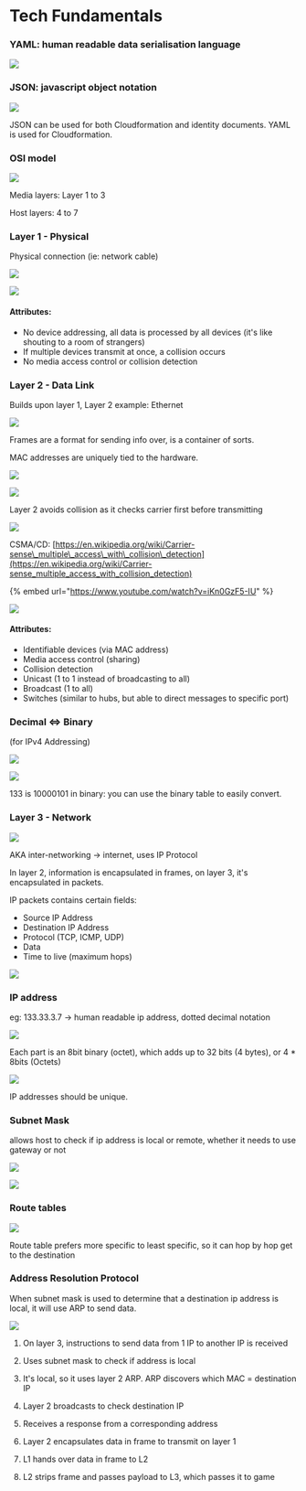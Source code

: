 # Tech Fundamentals

### YAML: human readable data serialisation language

![](../../../.gitbook/assets/screenshot-2021-06-21-at-8.38.38-pm.png)

### JSON: javascript object notation

![](../../../.gitbook/assets/screenshot-2021-06-21-at-8.43.47-pm.png)

JSON can be used for both Cloudformation and identity documents. YAML is used for Cloudformation.

### OSI model

![](../../../.gitbook/assets/screenshot-2021-06-21-at-8.47.40-pm.png)

Media layers: Layer 1 to 3

Host layers: 4 to 7

### Layer 1 - Physical

Physical connection \(ie: network cable\)

![](../../../.gitbook/assets/screenshot-2021-06-21-at-8.51.55-pm.png)

![](../../../.gitbook/assets/screenshot-2021-06-21-at-8.49.49-pm.png)

#### Attributes:

* No device addressing, all data is processed by all devices \(it's like shouting to a room of strangers\)
* If multiple devices transmit at once, a collision occurs
* No media access control or collision detection

### Layer 2 - Data Link

Builds upon layer 1, Layer 2 example: Ethernet

![](../../../.gitbook/assets/screenshot-2021-06-21-at-8.57.34-pm.png)

Frames are a format for sending info over, is a container of sorts.

MAC addresses are uniquely tied to the hardware. 

![](../../../.gitbook/assets/screenshot-2021-06-21-at-9.06.24-pm.png)

![](../../../.gitbook/assets/screenshot-2021-06-21-at-9.19.03-pm.png)

Layer 2 avoids collision as it checks carrier first before transmitting

![](../../../.gitbook/assets/screenshot-2021-06-21-at-9.21.22-pm.png)

CSMA/CD: [https://en.wikipedia.org/wiki/Carrier-sense\_multiple\_access\_with\_collision\_detection](https://en.wikipedia.org/wiki/Carrier-sense_multiple_access_with_collision_detection)

{% embed url="https://www.youtube.com/watch?v=iKn0GzF5-IU" %}

![](../../../.gitbook/assets/screenshot-2021-06-21-at-9.54.53-pm.png)

#### Attributes:

* Identifiable devices \(via MAC address\)
* Media access control \(sharing\)
* Collision detection
* Unicast \(1 to 1 instead of broadcasting to all\)
* Broadcast \(1 to all\)
* Switches \(similar to hubs, but able to direct messages to specific port\)

### Decimal &lt;=&gt; Binary

\(for IPv4 Addressing\)

![](../../../.gitbook/assets/screenshot-2021-06-21-at-9.59.29-pm.png)

![](../../../.gitbook/assets/screenshot-2021-06-22-at-9.33.17-pm.png)

133 is 10000101 in binary: you can use the binary table to easily convert.

### Layer 3 - Network

![](../../../.gitbook/assets/screenshot-2021-06-22-at-9.40.33-pm.png)

AKA inter-networking -&gt; internet, uses IP Protocol

In layer 2, information is encapsulated in frames, on layer 3, it's encapsulated in packets.

 IP packets contains certain fields:

* Source IP Address
* Destination IP Address
* Protocol \(TCP, ICMP, UDP\)
* Data
* Time to live \(maximum hops\)

![](../../../.gitbook/assets/screenshot-2021-06-22-at-9.47.54-pm.png)

### IP address

eg: 133.33.3.7 -&gt; human readable ip address, dotted decimal notation

![](../../../.gitbook/assets/screenshot-2021-06-22-at-9.50.16-pm.png)

Each part is an 8bit binary \(octet\), which adds up to 32 bits \(4 bytes\), or 4 \* 8bits \(Octets\)

![](../../../.gitbook/assets/screenshot-2021-06-22-at-9.52.25-pm.png)

IP addresses should be unique.

### Subnet Mask

allows host to check if ip address is local or remote, whether it needs to use gateway or not

![](../../../.gitbook/assets/screenshot-2021-06-22-at-10.17.20-pm.png)

![](../../../.gitbook/assets/screenshot-2021-06-22-at-10.18.09-pm.png)

### Route tables

![](../../../.gitbook/assets/screenshot-2021-06-22-at-10.20.12-pm.png)

Route table prefers more specific to least specific, so it can hop by hop get to the destination

### Address Resolution Protocol

When subnet mask is used to determine that a destination ip address is local, it will use ARP to send data.

![](../../../.gitbook/assets/screenshot-2021-06-22-at-10.26.31-pm.png)

 1. On layer 3, instructions to send data from 1 IP to another IP is received

2. Uses subnet mask to check if address is local

3. It's local, so it uses layer 2 ARP. ARP discovers which MAC = destination IP

4. Layer 2 broadcasts to check destination IP

5. Receives a response from a corresponding address

6. Layer 2 encapsulates data in frame to transmit on layer 1

7. L1 hands over data in frame to L2

8. L2 strips frame and passes payload to L3, which passes it to game



